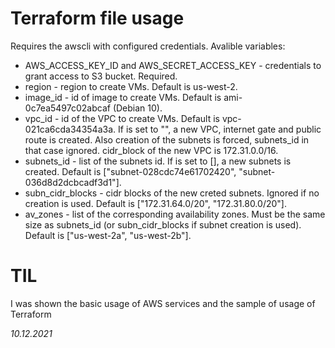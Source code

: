 # Terraform file usage
Requires the awscli with configured credentials. Avalible variables:
* AWS_ACCESS_KEY_ID and AWS_SECRET_ACCESS_KEY - credentials to grant access to S3 bucket. Required.
* region - region to create VMs. Default is us-west-2.
* image_id - id of image to create VMs. Default is ami-0c7ea5497c02abcaf (Debian 10).
* vpc_id - id of the VPC to create VMs. Default is vpc-021ca6cda34354a3a. If is set to "", a new VPC, internet gate and public route is created. Also creation of the subnets is forced, subnets_id in that case ignored. cidr_block of the new VPC is 172.31.0.0/16.
* subnets_id - list of the subnets id. If is set to \[\], a new subnets is created. Default is \["subnet-028cdc74e61702420", "subnet-036d8d2dcbcadf3d1"\].
* subn_cidr_blocks - cidr blocks of the new creted subnets. Ignored if no creation is used. Default is \["172.31.64.0/20", "172.31.80.0/20"\].
* av_zones - list of the corresponding availability zones. Must be the same size as subnets_id (or subn_cidr_blocks if subnet creation is used). Default is \["us-west-2a", "us-west-2b"\].

# TIL
I was shown the basic usage of AWS services and the sample of usage of Terraform

_10.12.2021_
